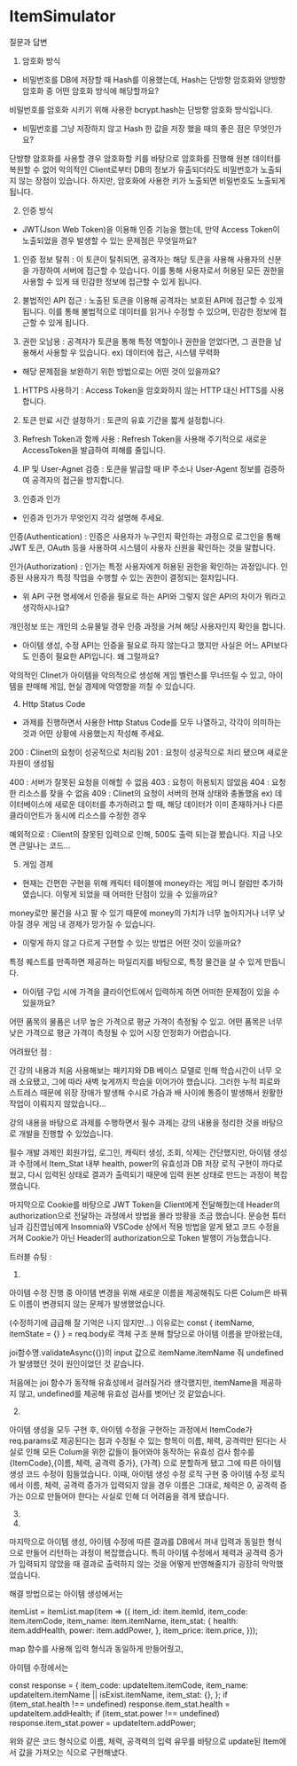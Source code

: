 # ItemSimulator

질문과 답변

1. 암호화 방식

- 비밀번호를 DB에 저장할 때 Hash를 이용했는데, Hash는 단방향 암호화와 양방향 암호화 중 어떤 암호화 방식에 해당할까요?

비밀번호를 암호화 시키기 위해 사용한 bcrypt.hash는 단방향 암호화 방식입니다.

- 비밀번호를 그냥 저장하지 않고 Hash 한 값을 저장 했을 때의 좋은 점은 무엇인가요?

단뱡향 암호화를 사용할 경우 암호화할 키를 바탕으로 암호화를 진행해 원본 데이터를 복원할 수 없어 악의적인 Client로부터 DB의 정보가 유출되더라도 비밀번호가 노출되지 않는 장점이 있습니다. 하지만, 암호화에 사용한 키가 노출되면 비밀번호도 노출되게 됩니다.

2. 인증 방식

- JWT(Json Web Token)을 이용해 인증 기능을 했는데, 만약 Access Token이 노출되었을 경우 발생할 수 있는 문제점은 무엇일까요?

1. 인증 정보 탈취 : 이 토큰이 탈취되면, 공격자는 해당 토큰을 사용해 사용자의 신분을 가장하여 서버에 접근할 수 있습니다. 이를 통해 사용자로서 허용된 모든 권한을 사용할 수 있게 돼 민감한 정보에 접근할 수 있게 됩니다.

2. 불법적인 API 접근 : 노출된 토큰을 이용해 공격자는 보호된 API에 접근할 수 있게 됩니다. 이를 통해 불법적으로 데이터를 읽거나 수정할 수 있으며, 민감한 정보에 접근할 수 있게 됩니다.

3. 권한 오남용 : 공격자가 토큰을 통해 특정 역할이나 권한을 얻었다면, 그 권한을 남용해서 사용할 우 있습니다. ex) 데이터에 접근, 시스템 무력화

- 해당 문제점을 보완하기 위한 방법으로는 어떤 것이 있을까요?

1. HTTPS 사용하기 : Access Token을 암호화하지 않는 HTTP 대신 HTTS를 사용합니다.

2. 토큰 만료 시간 설정하기 : 토큰의 유효 기간을 짧게 설정합니다.

3. Refresh Token과 함께 사용 : Refresh Token을 사용해 주기적으로 새로운 AccessToken을 발급하여 피해를 줄입니다.

4. IP 및 User-Agnet 검증 : 토큰을 발급할 때 IP 주소나 User-Agent 정보를 검증하여 공격자의 접근을 방지합니다.

3) 인증과 인가

- 인증과 인가가 무엇인지 각각 설명해 주세요.

인증(Authentication) : 인증은 사용자가 누구인지 확인하는 과정으로 로그인을 통해
JWT 토큰, OAuth 등을 사용하여 시스템이 사용자 신원을 확인하는 것을 말합니다.

인가(Authorization) : 인가는 특정 사용자에게 허용된 권한을 확인하는 과정입니다.
인증된 사용자가 특정 작업을 수행할 수 있는 권한이 결정되는 절차입니다.

- 위 API 구현 명세에서 인증을 필요로 하는 API와 그렇지 않은 API의 차이가 뭐라고 생각하시나요?

개인정보 또는 개인의 소유물일 경우 인증 과정을 거쳐 해당 사용자인지 확인을 합니다.

- 아이템 생성, 수정 API는 인증을 필요로 하지 않는다고 했지만 사실은 어느 API보다도 인증이 필요한 API입니다. 왜 그럴까요?

악의적인 Clinet가 아이템을 악의적으로 생성해 게임 벨런스를 무너뜨릴 수 있고,
아이템을 판매해 게임, 현실 경제에 악영향을 끼칠 수 있습니다.

4. Http Status Code

- 과제를 진행하면서 사용한 Http Status Code를 모두 나열하고, 각각이 의미하는 것과 어떤 상황에 사용했는지 작성해 주세요.

200 : Clinet의 요청이 성공적으로 처리됨
201 : 요청이 성공적으로 처리 됐으며 새로운 자원이 생성됨

400 : 서버가 잘못된 요청을 이해할 수 없음
403 : 요청이 허용되지 않았음
404 : 요청한 리소스를 찾을 수 없음
409 : Clinet의 요청이 서버의 현재 상태와 충돌했음
ex) 데이터베이스에 새로운 데이터를 추가하려고 할 때,
해당 데이터가 이미 존재하거나 다른 클라이언트가 동시에 리소스를 수정한 경우

예외적으로 : Client의 잘못된 입력으로 인해,
500도 출력 되는걸 봤습니다. 지금 나오면 큰일나는 코드...

5. 게임 경제

- 현재는 간편한 구현을 위해 캐릭터 테이블에 money라는 게임 머니 컬럼만 추가하였습니다.
  이렇게 되었을 때 어떠한 단점이 있을 수 있을까요?

money로만 물건을 사고 팔 수 있기 때문에 money의 가치가 너무 높아지거나 너무 낮아질 경우 게임 내 경제가 망가질 수 있습니다.

- 이렇게 하지 않고 다르게 구현할 수 있는 방법은 어떤 것이 있을까요?

특정 퀘스트를 만족하면 제공하는 마일리지를 바탕으로, 특정 물건을 살 수 있게 만듭니다.

- 아이템 구입 시에 가격을 클라이언트에서 입력하게 하면 어떠한 문제점이 있을 수 있을까요?

어떤 품목의 물품은 너무 높은 가격으로 평균 가격이 측정될 수 있고.
어떤 품목은 너무 낮은 가격으로 평균 가격이 측정될 수 있어
시장 안정화가 어렵습니다.

어려웠던 점 :

긴 강의 내용과 처음 사용해보는 패키지와 DB 베이스 모델로 인해 학습시간이 너무 오래 소요됐고, 그에 따라 새벽 늦게까지 학습을 이어가야 했습니다. 그러한 누적 피로와 스트레스 때문에 위장 장애가 발생해 수시로 가슴과 배 사이에 통증이 발생해서 원활한 작업이 이뤄지지 않았습니다...

강의 내용을 바탕으로 과제를 수행하면서 필수 과제는 강의 내용을 정리한 것을 바탕으로 개발을 진행할 수 있었습니다.

필수 개발 과제인 회원가입, 로그인, 캐릭터 생성, 조회, 삭제는 간단했지만,
아이템 생성과 수정에서 Item_Stat 내부 health,
power의 유효성과 DB 저장 로직 구현이 까다로웠고,
다시 입력된 상태로 결과가 출력되기 때문에 입력 원본 상태로 만드는 과정이 복잡했습니다.

마지막으로 Cookie를 바탕으로 JWT Token을 Client에게 전달해줬는데 Header의 authorization으로 전달하는 과정에서 방법을 몰라 방황을 조금 했습니다.
문승현 튜터님과 김진엽님에게 Insomnia와 VSCode 상에서 적용 방법을 알게 됐고
코드 수정을 거쳐 Cookie가 아닌 Header의 authorization으로 Token 발행이 가능했습니다.

트러블 슈팅 :

1.

아이템 수정 진행 중 아이템 변경을 위해 새로운 이름을 제공해줘도 다른 Colum은 바꿔도 이름이 변경되지 않는 문제가 발생했었습니다.

(수정하기에 급급해 잘 기억은 나지 않지만...)
이유로는 const { itemName, itemState = {} } = req.body로
객체 구조 분해 할당으로 아이템 이름을 받아왔는데,

joi함수명.validateAsync({})의 input 값으로 itemName.itemName 줘
undefined가 발생했던 것이 원인이었던 것 같습니다.

처음에는 joi 함수가 동작해 유효성에서 걸러질거라 생각했지만,
itemName을 제공하지 않고, undefined를 제공해 유효성 검사를 벗어난 것 같았습니다.

2.

아이템 생성을 모두 구현 후, 아이템 수정을 구현하는 과정에서
ItemCode가 req.params로 제공된다는 점과 수정될 수 있는 항목이
이름, 체력, 공격력만 된다는 사실로 인해 모든 Colum을 위한 값들이
들어와야 동작하는 유효성 검사 함수를 {ItemCode},{이름, 체력, 공격력 증가}, {가격}
으로 분할하게 됐고 그에 따른 아이템 생성 코드 수정이 힘들었습니다.
이때, 아이템 생성 수정 로직 구현 중 아이템 수정 로직에서
이름, 체력, 공격력 증가가 입력되지 않을 경우 이름은 그대로,
체력은 0, 공격력 증가는 0으로 만들어야 한다는 사실로 인해 더 어려움을 겪게 됐습니다.

3.

4.

마지막으로 아이템 생성, 아이템 수정에 따른 결과를 DB에서 꺼내
입력과 동일한 형식으로 만들어 리턴하는 과정이 복잡했습니다.
특히 아이템 수정에서 체력과 공격력 증가가 입력되지 않았을 때
결과로 출력하지 않는 것을 어떻게 반영해줄지가 굉장히 막막했었습니다.

해결 방법으로는 아이템 생성에서는

itemList = itemList.map(item => ({
item_id: item.itemId,
item_code: item.itemCode,
item_name: item.itemName,
item_stat: {
health: item.addHealth,
power: item.addPower,
},
item_price: item.price,
}));

map 함수를 사용해 입력 형식과 동일하게 만들어줬고,

아이템 수정에서는

const response = {
item_code: updateItem.itemCode,
item_name: updateItem.itemName || isExist.itemName,
item_stat: {},
};
if (item_stat.health !== undefined)
response.item_stat.health = updateItem.addHealth;
if (item_stat.power !== undefined)
response.item_stat.power = updateItem.addPower;

위와 같은 코드 형식으로 이름, 체력, 공격력의 입력 유무를 바탕으로
update된 Item에서 값을 가져오는 식으로 구현해냈다.
